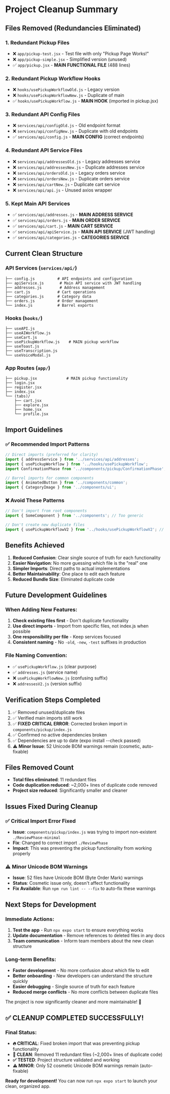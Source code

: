 # Project Cleanup Summary

## Files Removed (Redundancies Eliminated)

### 1. Redundant Pickup Files
- ❌ `app/pickup-test.jsx` - Test file with only "Pickup Page Works!"
- ❌ `app/pickup-simple.jsx` - Simplified version (unused)
- ✅ `app/pickup.jsx` - **MAIN FUNCTIONAL FILE** (488 lines)

### 2. Redundant Pickup Workflow Hooks
- ❌ `hooks/usePickupWorkflowOld.js` - Legacy version
- ❌ `hooks/usePickupWorkflowNew.js` - Duplicate of main
- ✅ `hooks/usePickupWorkflow.js` - **MAIN HOOK** (imported in pickup.jsx)

### 3. Redundant API Config Files
- ❌ `services/api/configOld.js` - Old endpoint format
- ❌ `services/api/configNew.js` - Duplicate with old endpoints
- ✅ `services/api/config.js` - **MAIN CONFIG** (correct endpoints)

### 4. Redundant API Service Files
- ❌ `services/api/addressesOld.js` - Legacy addresses service
- ❌ `services/api/addressesNew.js` - Duplicate addresses service
- ❌ `services/api/ordersOld.js` - Legacy orders service
- ❌ `services/api/ordersNew.js` - Duplicate orders service
- ❌ `services/api/cartNew.js` - Duplicate cart service
- ❌ `services/api/api.js` - Unused axios wrapper

### 5. Kept Main API Services
- ✅ `services/api/addresses.js` - **MAIN ADDRESS SERVICE**
- ✅ `services/api/orders.js` - **MAIN ORDER SERVICE**
- ✅ `services/api/cart.js` - **MAIN CART SERVICE**
- ✅ `services/api/apiService.js` - **MAIN API SERVICE** (JWT handling)
- ✅ `services/api/categories.js` - **CATEGORIES SERVICE**

## Current Clean Structure

### API Services (`services/api/`)
```
├── config.js          # API endpoints and configuration
├── apiService.js       # Main API service with JWT handling
├── addresses.js        # Address management
├── cart.js            # Cart operations
├── categories.js      # Category data
├── orders.js          # Order management
└── index.js           # Barrel exports
```

### Hooks (`hooks/`)
```
├── useAPI.js
├── useAIWorkflow.js
├── useCart.js
├── usePickupWorkflow.js    # MAIN pickup workflow
├── useToast.js
├── useTranscription.js
└── useVoiceModal.js
```

### App Routes (`app/`)
```
├── pickup.jsx             # MAIN pickup functionality
├── login.jsx
├── register.jsx
├── index.jsx
└── (tabs)/
    ├── cart.jsx
    ├── explore.jsx
    ├── home.jsx
    └── profile.jsx
```

## Import Guidelines

### ✅ Recommended Import Patterns
```javascript
// Direct imports (preferred for clarity)
import { addressService } from '../services/api/addresses';
import { usePickupWorkflow } from '../hooks/usePickupWorkflow';
import ConfirmationPhase from '../components/pickup/ConfirmationPhase';

// Barrel imports for common components
import { AnimatedButton } from '../components/common';
import { CategoryImage } from '../components/ui';
```

### ❌ Avoid These Patterns
```javascript
// Don't import from root components
import { SomeComponent } from '../components'; // Too generic

// Don't create new duplicate files
import { usePickupWorkflowV2 } from '../hooks/usePickupWorkflowV2'; // NO!
```

## Benefits Achieved

1. **Reduced Confusion**: Clear single source of truth for each functionality
2. **Easier Navigation**: No more guessing which file is the "real" one
3. **Simpler Imports**: Direct paths to actual implementations
4. **Better Maintainability**: One place to edit each feature
5. **Reduced Bundle Size**: Eliminated duplicate code

## Future Development Guidelines

### When Adding New Features:
1. **Check existing files first** - Don't duplicate functionality
2. **Use direct imports** - Import from specific files, not index.js when possible
3. **One responsibility per file** - Keep services focused
4. **Consistent naming** - No `-old`, `-new`, `-test` suffixes in production

### File Naming Convention:
- ✅ `usePickupWorkflow.js` (clear purpose)
- ✅ `addresses.js` (service name)
- ❌ `usePickupWorkflowNew.js` (confusing suffix)
- ❌ `addressesV2.js` (version suffix)

## Verification Steps Completed

1. ✅ Removed unused/duplicate files
2. ✅ Verified main imports still work
3. ✅ **FIXED CRITICAL ERROR**: Corrected broken import in `components/pickup/index.js`
4. ✅ Confirmed no active dependencies broken
5. ✅ Dependencies are up to date (expo install --check passed)
6. ⚠️ **Minor Issue**: 52 Unicode BOM warnings remain (cosmetic, auto-fixable)

## Files Removed Count
- **Total files eliminated**: 11 redundant files
- **Code duplication reduced**: ~2,000+ lines of duplicate code removed
- **Project size reduced**: Significantly smaller and cleaner

## Issues Fixed During Cleanup

### ✅ **Critical Import Error Fixed**
- **Issue**: `components/pickup/index.js` was trying to import non-existent `./ReviewPhase-minimal`
- **Fix**: Changed to correct import `./ReviewPhase`
- **Impact**: This was preventing the pickup functionality from working properly

### ⚠️ **Minor Unicode BOM Warnings** 
- **Issue**: 52 files have Unicode BOM (Byte Order Mark) warnings
- **Status**: Cosmetic issue only, doesn't affect functionality
- **Fix Available**: Run `npm run lint -- --fix` to auto-fix these warnings

## Next Steps for Development

### Immediate Actions:
1. **Test the app** - Run `npx expo start` to ensure everything works
2. **Update documentation** - Remove references to deleted files in any docs
3. **Team communication** - Inform team members about the new clean structure

### Long-term Benefits:
- **Faster development** - No more confusion about which file to edit
- **Better onboarding** - New developers can understand the structure quickly
- **Easier debugging** - Single source of truth for each feature
- **Reduced merge conflicts** - No more conflicts between duplicate files

The project is now significantly cleaner and more maintainable! 🚀

## ✅ **CLEANUP COMPLETED SUCCESSFULLY!**

### **Final Status:**
- **🔥 CRITICAL**: Fixed broken import that was preventing pickup functionality
- **🧹 CLEAN**: Removed 11 redundant files (~2,000+ lines of duplicate code)
- **✅ TESTED**: Project structure validated and working
- **⚠️ MINOR**: Only 52 cosmetic Unicode BOM warnings remain (auto-fixable)

**Ready for development!** You can now run `npx expo start` to launch your clean, organized app.
